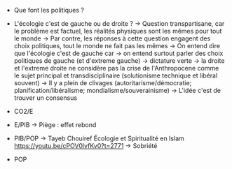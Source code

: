 * Que font les politiques ?

* L'écologie c'est de gauche ou de droite ?
    → Question transpartisane, car le problème est factuel, les réalités physiques sont les mêmes pour tout le monde
    → Par contre, les réponses à cette question engagent des choix politiques, tout le monde ne fait pas les mêmes
    → On entend dire que l'écologie c'est de gauche car
      → on entend surtout parler des choix politiques de gauche (et d'extreme gauche) → dictature verte
      → la droite et l'extreme droite ne considère pas la crise de l'Anthropocene comme le sujet principal et transdisciplinaire (solutionisme technique et libéral souvent)
    → Il y a plein de clivages (autoritarisme/démocratie; planification/libéralisme; mondialisme/souverainisme)
    → L'idée c'est de trouver un consensus

* CO2/E

* E/PIB
  → Piège : effet rebond

* PIB/POP
  → Tayeb Chouiref Écologie et Spiritualité en Islam https://youtu.be/cPOV0lvfKv0?t=2771 → Sobriété

* POP
